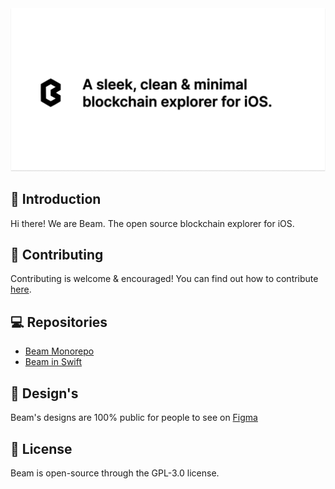 <div align="center">
    <img alt="banner for beam" src="./banner.png">
</div>

## 🙋‍ Introduction

Hi there! We are Beam. The open source blockchain explorer for iOS.

## 🌈 Contributing

Contributing is welcome & encouraged! You can find out how to contribute [here](https://github.com/joinbeam/beam/blob/main/CONTRIBUTING.md).

## 💻 Repositories
- [Beam Monorepo](https://github.com/joinbeam/beam)
- [Beam in Swift](https://github.com/joinbeam/mobile)

## 🎨 Design's

Beam's designs are 100% public for people to see on [Figma](https://www.figma.com/file/Fg4dD1yrJKmAh8i8Qd9Lum/Beam?node-id=0%3A1)
## 📝 License

Beam is open-source through the GPL-3.0 license.
